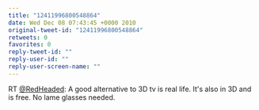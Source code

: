 ```yaml
---
title: "12411996800548864"
date: Wed Dec 08 07:43:45 +0000 2010
original-tweet-id: "12411996800548864"
retweets: 0
favorites: 0
reply-tweet-id: ""
reply-user-id: ""
reply-user-screen-name: ""
---
```

RT <a href="https://twitter.com/RedHeaded">@RedHeaded</a>: A good alternative to 3D tv is real life. It's also in 3D and is free. No lame glasses needed.
